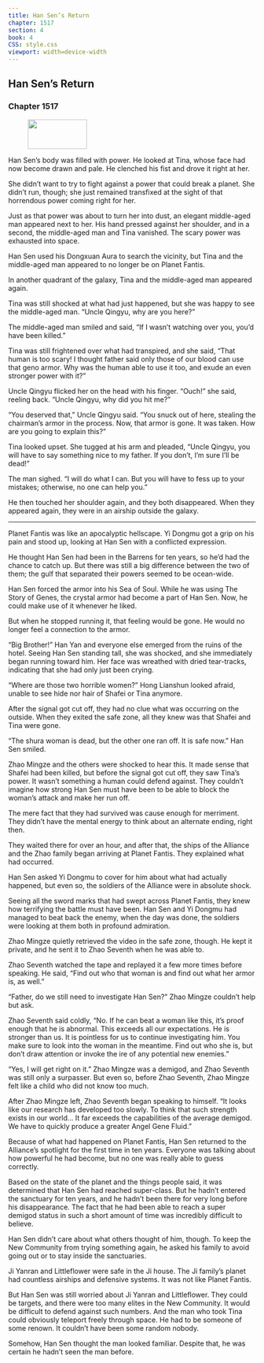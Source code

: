 ```yaml
---
title: Han Sen’s Return
chapter: 1517
section: 4
book: 4
CSS: style.css
viewport: width=device-width
---
```


## Han Sen’s Return

### Chapter 1517

<figure>
	<img src="../Images/gem.gif" alt="" id="gem" width="120" height="60" />
</figure>

Han Sen’s body was filled with power. He looked at Tina, whose face had now become drawn and pale. He clenched his fist and drove it right at her.

She didn’t want to try to fight against a power that could break a planet. She didn’t run, though; she just remained transfixed at the sight of that horrendous power coming right for her.

Just as that power was about to turn her into dust, an elegant middle-aged man appeared next to her. His hand pressed against her shoulder, and in a second, the middle-aged man and Tina vanished. The scary power was exhausted into space.

Han Sen used his Dongxuan Aura to search the vicinity, but Tina and the middle-aged man appeared to no longer be on Planet Fantis.

In another quadrant of the galaxy, Tina and the middle-aged man appeared again.

Tina was still shocked at what had just happened, but she was happy to see the middle-aged man. “Uncle Qingyu, why are you here?”

The middle-aged man smiled and said, “If I wasn’t watching over you, you’d have been killed.”

Tina was still frightened over what had transpired, and she said, “That human is too scary! I thought father said only those of our blood can use that geno armor. Why was the human able to use it too, and exude an even stronger power with it?”

Uncle Qingyu flicked her on the head with his finger. “Ouch!” she said, reeling back. “Uncle Qingyu, why did you hit me?”

“You deserved that,” Uncle Qingyu said. “You snuck out of here, stealing the chairman’s armor in the process. Now, that armor is gone. It was taken. How are you going to explain this?”

Tina looked upset. She tugged at his arm and pleaded, “Uncle Qingyu, you will have to say something nice to my father. If you don’t, I’m sure I’ll be dead!”

The man sighed. “I will do what I can. But you will have to fess up to your mistakes; otherwise, no one can help you.”

He then touched her shoulder again, and they both disappeared. When they appeared again, they were in an airship outside the galaxy.

***

Planet Fantis was like an apocalyptic hellscape. Yi Dongmu got a grip on his pain and stood up, looking at Han Sen with a conflicted expression.

He thought Han Sen had been in the Barrens for ten years, so he’d had the chance to catch up. But there was still a big difference between the two of them; the gulf that separated their powers seemed to be ocean-wide.

Han Sen forced the armor into his Sea of Soul. While he was using The Story of Genes, the crystal armor had become a part of Han Sen. Now, he could make use of it whenever he liked.

But when he stopped running it, that feeling would be gone. He would no longer feel a connection to the armor.

“Big Brother!” Han Yan and everyone else emerged from the ruins of the hotel. Seeing Han Sen standing tall, she was shocked, and she immediately began running toward him. Her face was wreathed with dried tear-tracks, indicating that she had only just been crying.

“Where are those two horrible women?” Hong Lianshun looked afraid, unable to see hide nor hair of Shafei or Tina anymore.

After the signal got cut off, they had no clue what was occurring on the outside. When they exited the safe zone, all they knew was that Shafei and Tina were gone.

“The shura woman is dead, but the other one ran off. It is safe now.” Han Sen smiled.

Zhao Mingze and the others were shocked to hear this. It made sense that Shafei had been killed, but before the signal got cut off, they saw Tina’s power. It wasn’t something a human could defend against. They couldn’t imagine how strong Han Sen must have been to be able to block the woman’s attack and make her run off.

The mere fact that they had survived was cause enough for merriment. They didn’t have the mental energy to think about an alternate ending, right then.

They waited there for over an hour, and after that, the ships of the Alliance and the Zhao family began arriving at Planet Fantis. They explained what had occurred.

Han Sen asked Yi Dongmu to cover for him about what had actually happened, but even so, the soldiers of the Alliance were in absolute shock.

Seeing all the sword marks that had swept across Planet Fantis, they knew how terrifying the battle must have been. Han Sen and Yi Dongmu had managed to beat back the enemy, when the day was done, the soldiers were looking at them both in profound admiration.

Zhao Mingze quietly retrieved the video in the safe zone, though. He kept it private, and he sent it to Zhao Seventh when he was able to.

Zhao Seventh watched the tape and replayed it a few more times before speaking. He said, “Find out who that woman is and find out what her armor is, as well.”

“Father, do we still need to investigate Han Sen?” Zhao Mingze couldn’t help but ask.

Zhao Seventh said coldly, “No. If he can beat a woman like this, it’s proof enough that he is abnormal. This exceeds all our expectations. He is stronger than us. It is pointless for us to continue investigating him. You make sure to look into the woman in the meantime. Find out who she is, but don’t draw attention or invoke the ire of any potential new enemies.”

“Yes, I will get right on it.” Zhao Mingze was a demigod, and Zhao Seventh was still only a surpasser. But even so, before Zhao Seventh, Zhao Mingze felt like a child who did not know too much.

After Zhao Mingze left, Zhao Seventh began speaking to himself. “It looks like our research has developed too slowly. To think that such strength exists in our world… It far exceeds the capabilities of the average demigod. We have to quickly produce a greater Angel Gene Fluid.”

Because of what had happened on Planet Fantis, Han Sen returned to the Alliance’s spotlight for the first time in ten years. Everyone was talking about how powerful he had become, but no one was really able to guess correctly.

Based on the state of the planet and the things people said, it was determined that Han Sen had reached super-class. But he hadn’t entered the sanctuary for ten years, and he hadn’t been there for very long before his disappearance. The fact that he had been able to reach a super demigod status in such a short amount of time was incredibly difficult to believe.

Han Sen didn’t care about what others thought of him, though. To keep the New Community from trying something again, he asked his family to avoid going out or to stay inside the sanctuaries.

Ji Yanran and Littleflower were safe in the Ji house. The Ji family’s planet had countless airships and defensive systems. It was not like Planet Fantis.

But Han Sen was still worried about Ji Yanran and Littleflower. They could be targets, and there were too many elites in the New Community. It would be difficult to defend against such numbers. And the man who took Tina could obviously teleport freely through space. He had to be someone of some renown. It couldn’t have been some random nobody.

Somehow, Han Sen thought the man looked familiar. Despite that, he was certain he hadn’t seen the man before.